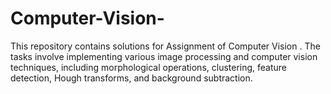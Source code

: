 # Computer-Vision-
This repository contains solutions for Assignment of Computer Vision . The tasks involve implementing various image processing and computer vision techniques, including morphological operations, clustering, feature detection, Hough transforms, and background subtraction.
